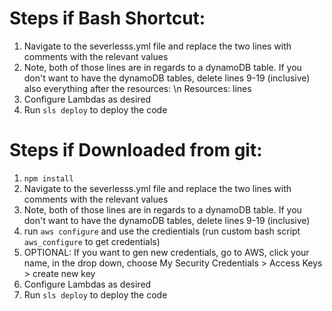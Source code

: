 # Steps if Bash Shortcut:

1. Navigate to the severlesss.yml file and replace the two lines with comments with the relevant values
2. Note, both of those lines are in regards to a dynamoDB table. If you don't want to have the dynamoDB tables, delete lines 9-19 (inclusive) also everything after the resources: \n Resources: lines
3. Configure Lambdas as desired
4. Run ```sls deploy``` to deploy the code


# Steps if Downloaded from git:

1. ```npm install```
2. Navigate to the severlesss.yml file and replace the two lines with comments with the relevant values
3. Note, both of those lines are in regards to a dynamoDB table. If you don't want to have the dynamoDB tables, delete lines 9-19 (inclusive)
4. run ```aws configure``` and use the credientials (run custom bash script ```aws_configure``` to get credentials)
5. OPTIONAL: If you want to gen new credentials, go to AWS, click your name, in the drop down, choose My Security Credentials > Access Keys > create new key 
6. Configure Lambdas as desired
7. Run ```sls deploy``` to deploy the code
